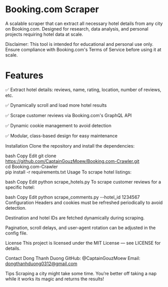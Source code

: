 # Booking.com Scraper
A scalable scraper that can extract all necessary hotel details from any city on Booking.com.
Designed for research, data analysis, and personal projects requiring hotel data at scale.

Disclaimer: This tool is intended for educational and personal use only. Ensure compliance with Booking.com's Terms of Service before using it at scale.

# Features
✅ Extract hotel details: reviews, name, rating, location, number of reviews, etc.

✅ Dynamically scroll and load more hotel results

✅ Scrape customer reviews via Booking.com's GraphQL API

✅ Dynamic cookie management to avoid detection

✅ Modular, class-based design for easy maintenance

Installation
Clone the repository and install the dependencies:

bash
Copy
Edit
git clone https://github.com/CaptainGouzMoew/Booking.com-Crawler.git  
cd Booking.com-Crawler  
pip install -r requirements.txt
Usage
To scrape hotel listings:

bash
Copy
Edit
python scrape_hotels.py
To scrape customer reviews for a specific hotel:

bash
Copy
Edit
python scrape_comments.py --hotel_id 1234567
Configuration
Headers and cookies must be refreshed periodically to avoid detection.

Destination and hotel IDs are fetched dynamically during scraping.

Pagination, scroll delays, and user-agent rotation can be adjusted in the config file.

License
This project is licensed under the MIT License — see LICENSE for details.

Contact
Dong Thanh Duong
GitHub: @CaptainGouzMoew
Email: dongthanhduong0312@gmail.com

Tips
Scraping a city might take some time. You’re better off taking a nap while it works its magic and returns the results!
